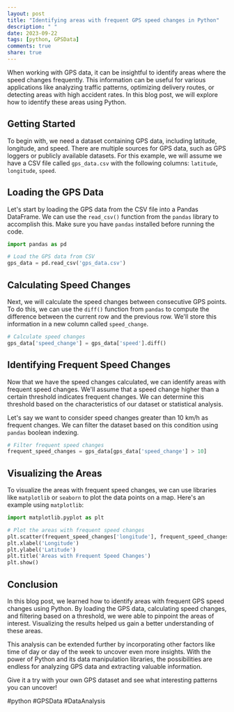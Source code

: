 ```yaml
---
layout: post
title: "Identifying areas with frequent GPS speed changes in Python"
description: " "
date: 2023-09-22
tags: [python, GPSData]
comments: true
share: true
---
```


When working with GPS data, it can be insightful to identify areas where the speed changes frequently. This information can be useful for various applications like analyzing traffic patterns, optimizing delivery routes, or detecting areas with high accident rates. In this blog post, we will explore how to identify these areas using Python.

## Getting Started

To begin with, we need a dataset containing GPS data, including latitude, longitude, and speed. There are multiple sources for GPS data, such as GPS loggers or publicly available datasets. For this example, we will assume we have a CSV file called `gps_data.csv` with the following columns: `latitude`, `longitude`, `speed`.

## Loading the GPS Data

Let's start by loading the GPS data from the CSV file into a Pandas DataFrame. We can use the `read_csv()` function from the `pandas` library to accomplish this. Make sure you have `pandas` installed before running the code.

```python
import pandas as pd

# Load the GPS data from CSV
gps_data = pd.read_csv('gps_data.csv')
```

## Calculating Speed Changes

Next, we will calculate the speed changes between consecutive GPS points. To do this, we can use the `diff()` function from `pandas` to compute the difference between the current row and the previous row. We'll store this information in a new column called `speed_change`.

```python
# Calculate speed changes
gps_data['speed_change'] = gps_data['speed'].diff()
```

## Identifying Frequent Speed Changes

Now that we have the speed changes calculated, we can identify areas with frequent speed changes. We'll assume that a speed change higher than a certain threshold indicates frequent changes. We can determine this threshold based on the characteristics of our dataset or statistical analysis.

Let's say we want to consider speed changes greater than 10 km/h as frequent changes. We can filter the dataset based on this condition using `pandas` boolean indexing.

```python
# Filter frequent speed changes
frequent_speed_changes = gps_data[gps_data['speed_change'] > 10]
```

## Visualizing the Areas

To visualize the areas with frequent speed changes, we can use libraries like `matplotlib` or `seaborn` to plot the data points on a map. Here's an example using `matplotlib`:

```python
import matplotlib.pyplot as plt

# Plot the areas with frequent speed changes
plt.scatter(frequent_speed_changes['longitude'], frequent_speed_changes['latitude'])
plt.xlabel('Longitude')
plt.ylabel('Latitude')
plt.title('Areas with Frequent Speed Changes')
plt.show()
```

## Conclusion

In this blog post, we learned how to identify areas with frequent GPS speed changes using Python. By loading the GPS data, calculating speed changes, and filtering based on a threshold, we were able to pinpoint the areas of interest. Visualizing the results helped us gain a better understanding of these areas.

This analysis can be extended further by incorporating other factors like time of day or day of the week to uncover even more insights. With the power of Python and its data manipulation libraries, the possibilities are endless for analyzing GPS data and extracting valuable information.

Give it a try with your own GPS dataset and see what interesting patterns you can uncover!

#python #GPSData #DataAnalysis